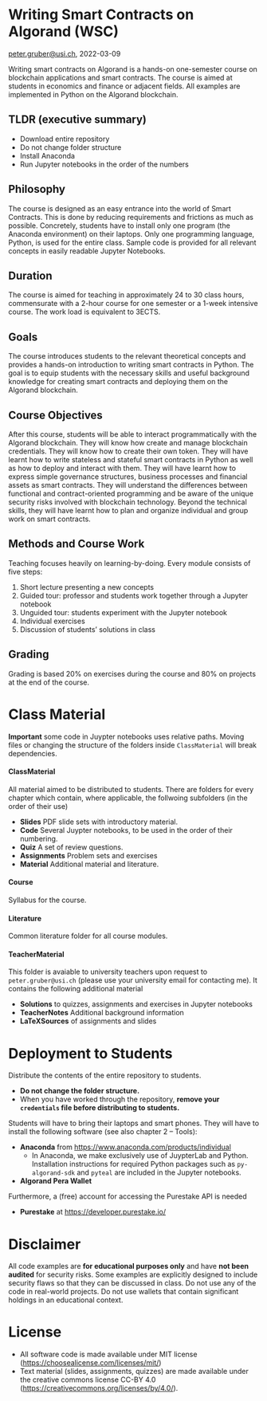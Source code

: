 # Writing Smart Contracts on Algorand (WSC)
peter.gruber@usi.ch, 2022-03-09

Writing smart contracts on Algorand is a hands-on one-semester course on blockchain applications and smart contracts. The course is aimed at students in economics and finance or adjacent fields. All examples are implemented in Python on the Algorand blockchain.

## TLDR (executive summary)
+ Download entire repository
+ Do not change folder structure
+ Install Anaconda
+ Run Jupyter notebooks in the order of the numbers

## Philosophy
The course is designed as an easy entrance into the world of Smart Contracts. This is done by reducing requirements and frictions as much as possible. Concretely, students have to install only one program (the Anaconda environment) on their laptops. Only one programming language, Python, is used for the entire class. Sample code is provided for all relevant concepts in easily readable Jupyter Notebooks.

## Duration
The course is aimed for teaching in approximately 24 to 30 class hours, commensurate with a 2-hour course for one semester or a 1-week intensive course. The work load is equivalent to 3ECTS.

## Goals
The course introduces students to the relevant theoretical concepts and provides a hands-on introduction to writing smart contracts in Python. The goal is to equip students with the necessary skills and useful background knowledge for creating smart contracts and deploying them on the Algorand blockchain.

## Course Objectives
After this course, students will be able to interact programmatically with the Algorand blockchain. They will know how create and manage blockchain credentials. They will know how to create their own token. They will have learnt how to write stateless and stateful smart contracts in Python as well as how to deploy and interact with them. They will have learnt how to express simple governance structures, business processes and financial assets as smart contracts. They will understand the differences between functional and contract-oriented programming and be aware of the unique security risks involved with blockchain technology.  Beyond the technical skills, they will have learnt how to plan and organize individual and group work on smart contracts.

## Methods and Course Work
Teaching focuses heavily on learning-by-doing. Every module consists of five steps:

1. Short lecture presenting a new concepts
2. Guided tour: professor and students work together through a Jupyter notebook
2. Unguided tour: students experiment with the Jupyter notebook
4. Individual exercises 
5. Discussion of students’ solutions in class

## Grading
Grading is based 20% on exercises during the course and 80% on projects at the end of the course.

# Class Material
**Important** some code in Juypter notebooks uses relative paths. Moving files or changing the structure of the folders inside `ClassMaterial` will break dependencies.

#### ClassMaterial
All material aimed to be distributed to students. There are folders for every chapter which contain, where applicable, the follwoing subfolders (in the order of their use)

* **Slides** PDF slide sets with introductory material.
* **Code** Several Juypter notebooks, to be used in the order of their numbering. 
* **Quiz** A set of review questions.
* **Assignments** Problem sets and exercises
* **Material** Additional material and literature.

#### Course
Syllabus for the course.

#### Literature
Common literature folder for all course modules.

#### TeacherMaterial
This folder is avaiable to university teachers upon request to `peter.gruber@usi.ch` (please use your university email for contacting me). It contains the following additional material

* **Solutions** to quizzes, assignments and exercises in Jupyter notebooks
* **TeacherNotes** Additional background information
* **LaTeXSources** of assignments and slides

# Deployment to Students
Distribute the contents of the entire repository to students. 
* **Do not change the folder structure.** 
* When you have worked through the repository, **remove your `credentials` file before distributing to students.**

Students will have to bring their laptops and smart phones. They will have to install the following software (see also chapter 2 – Tools):

* **Anaconda** from  https://www.anaconda.com/products/individual
	* In Anaconda, we make exclusively use of JuypterLab and Python. Installation instructions for required Python packages such as `py-algorand-sdk` and `pyteal` are included in the Jupyter notebooks.
* **Algorand Pera Wallet**

Furthermore, a (free) account for accessing the Purestake API is needed

* **Purestake** at https://developer.purestake.io/

# Disclaimer
All code examples are **for educational purposes only** and have **not been audited** for security risks. Some examples are explicitly designed to include security flaws so that they can be discussed in class. Do not use any of the code in real-world projects. Do not use wallets that contain significant holdings in an educational context.

# License
* All software code is made available under MIT license (https://choosealicense.com/licenses/mit/)
* Text material (slides, assignments, quizzes) are made available under the creative commons license CC-BY 4.0 (https://creativecommons.org/licenses/by/4.0/). 

 